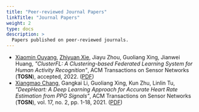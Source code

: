 ```yaml
---
title: "Peer-reviewed Journal Papers"
linkTitle: "Journal Papers"
weight: 2
type: docs
description: >
  Papers published on peer-reviewed journals.
---
```


- <u>Xiaomin Ouyang</u>, <u>Zhiyuan Xie</u>, Jiayu Zhou, Guoliang Xing, Jianwei Huang, *"ClusterFL: A Clustering-based Federated Learning System for Human Activity Recognition"*, ACM Transactions on Sensor Networks (**TOSN**), accepted, 2022. ([PDF](https://dl.acm.org/doi/pdf/10.1145/3554980))
- <u>Xiangmao Chang</u>, Gangkai Li, Guoliang Xing, Kun Zhu, Linlin Tu, *"DeepHeart: A Deep Learning Approach for Accurate Heart Rate Estimation from PPG Signals"*, ACM Transactions on Sensor Networks (**TOSN**), vol. 17, no. 2, pp. 1-18, 2021. ([PDF](https://dl.acm.org/doi/pdf/10.1145/3554980))